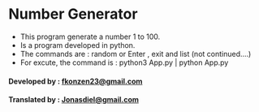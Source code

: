 # Number Generator
- This program generate a number 1 to 100.
- Is a program developed in python.
- The commands are : random or Enter , exit and list (not continued....)
- For excute, the command is : python3 App.py | python App.py

#### Developed by : fkonzen23@gmail.com
#### Translated by : Jonasdiel@gmail.com